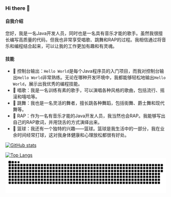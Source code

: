 ### Hi there 👋

#### 自我介绍
您好，我是一名Java开发人员，同时也是一名具有音乐才能的歌手。虽然我很擅长编写高质量的代码，但我也非常享受唱歌、跳舞和RAP的过程。我相信通过将音乐和编程结合起来，可以让我的工作更加有趣和有灵魂。

#### 技能
- 👋 控制台输出：`Hello World`是每个Java程序员的入门项目，而我对控制台输出`Hello World`非常熟练。无论在哪种开发环境中，我都能够轻松地输出`Hello World`，展示出我优秀的编程技能。
- 🎤 唱歌：我是一名训练有素的歌手，可以演唱各种风格的歌曲，包括流行、摇滚和嘻哈等。
- 💃 跳舞：我也是一名灵活的舞者，擅长跳各种舞蹈，包括街舞、爵士舞和现代舞等。
- 🎵 RAP：作为一名有音乐才能的Java开发人员，我当然也会RAP。我能够写出自己的RAP歌词，并用饶舌的方式演绎出来。
- 🏀 篮球：我还有一个独特的兴趣——篮球。篮球是我生活中的一部分，我在业余时间经常打球，这对我身体健康和心理放松都很有好处。


[![GitHub stats](https://github-readme-stats.vercel.app/api?username=fandj99&show_icons=true&theme=transparent&count_private=true&rank_icon=github)](https://github.com/fandj99)

[![Top Langs](https://github-readme-stats.vercel.app/api/top-langs/?username=fandj99&theme=transparent&langs_count=10&layout=donut&hide=SCSS,Less,CSS)](https://github.com/fandj99)
[![snk](https://raw.githubusercontent.com/chencd97/chencd97/output/github-contribution-grid-snake.svg)](https://github.com/fandj99)


